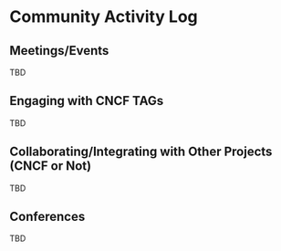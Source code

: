 # Community Activity Log

## Meetings/Events

TBD

## Engaging with CNCF TAGs

TBD

## Collaborating/Integrating with Other Projects (CNCF or Not)

TBD

## Conferences

TBD

